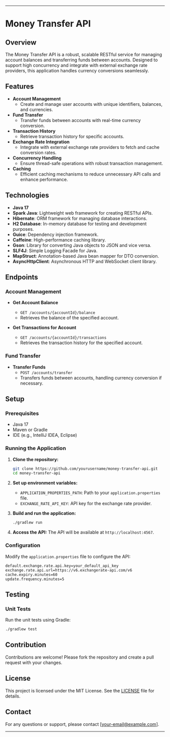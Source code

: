 
---

# Money Transfer API

## Overview

The Money Transfer API is a robust, scalable RESTful service for managing account balances and transferring funds between accounts. Designed to support high concurrency and integrate with external exchange rate providers, this application handles currency conversions seamlessly.

## Features

- **Account Management**
  - Create and manage user accounts with unique identifiers, balances, and currencies.
- **Fund Transfer**
  - Transfer funds between accounts with real-time currency conversion.
- **Transaction History**
  - Retrieve transaction history for specific accounts.
- **Exchange Rate Integration**
  - Integrate with external exchange rate providers to fetch and cache conversion rates.
- **Concurrency Handling**
  - Ensure thread-safe operations with robust transaction management.
- **Caching**
  - Efficient caching mechanisms to reduce unnecessary API calls and enhance performance.

## Technologies

- **Java 17**
- **Spark Java**: Lightweight web framework for creating RESTful APIs.
- **Hibernate**: ORM framework for managing database interactions.
- **H2 Database**: In-memory database for testing and development purposes.
- **Guice**: Dependency injection framework.
- **Caffeine**: High-performance caching library.
- **Gson**: Library for converting Java objects to JSON and vice versa.
- **SLF4J**: Simple Logging Facade for Java.
- **MapStruct**: Annotation-based Java bean mapper for DTO conversion.
- **AsyncHttpClient**: Asynchronous HTTP and WebSocket client library.

## Endpoints

### Account Management

- **Get Account Balance**
  - `GET /accounts/{accountId}/balance`
  - Retrieves the balance of the specified account.

- **Get Transactions for Account**
  - `GET /accounts/{accountId}/transactions`
  - Retrieves the transaction history for the specified account.

### Fund Transfer

- **Transfer Funds**
  - `POST /accounts/transfer`
  - Transfers funds between accounts, handling currency conversion if necessary.

## Setup

### Prerequisites

- Java 17
- Maven or Gradle
- IDE (e.g., IntelliJ IDEA, Eclipse)

### Running the Application

1. **Clone the repository:**
   ```sh
   git clone https://github.com/yourusername/money-transfer-api.git
   cd money-transfer-api
   ```

2. **Set up environment variables:**
   - `APPLICATION_PROPERTIES_PATH`: Path to your `application.properties` file.
   - `EXCHANGE_RATE_API_KEY`: API key for the exchange rate provider.

3. **Build and run the application:**
   ```sh
   ./gradlew run
   ```

4. **Access the API:**
   The API will be available at `http://localhost:4567`.

### Configuration

Modify the `application.properties` file to configure the API:

```properties
default.exchange.rate.api.key=your_default_api_key
exchange.rate.api.url=https://v6.exchangerate-api.com/v6
cache.expiry.minutes=60
update.frequency.minutes=5
```

## Testing

### Unit Tests

Run the unit tests using Gradle:

```sh
./gradlew test
```

## Contribution

Contributions are welcome! Please fork the repository and create a pull request with your changes.

## License

This project is licensed under the MIT License. See the [LICENSE](LICENSE) file for details.

## Contact

For any questions or support, please contact [your-email@example.com].

---
